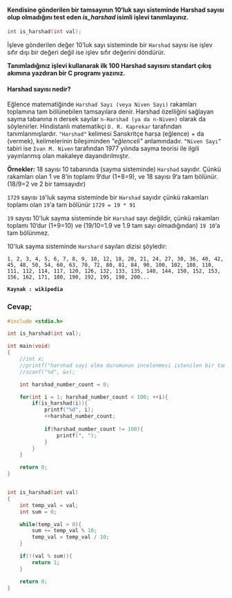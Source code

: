 #### Kendisine gönderilen bir tamsayının 10‘luk sayı sisteminde Harshad sayısı olup olmadığını test eden _is_harshad_ isimli işlevi tanımlayınız.

```C
int is_harshad(int val);
```

İşleve gönderilen değer 10’luk sayı sisteminde bir `Harshad` sayısı ise işlev sıfır dışı bir değeri değil ise işlev sıfır değerini döndürür.

**Tanımladığınız işlevi kullanarak ilk 100 Harshad sayısını standart çıkış akımına yazdıran bir C programı yazınız.**

#### Harshad sayısı nedir?

Eğlence matematiğinde `Harshad Sayı (veya Niven Sayı)` rakamları toplamına tam bölünebilen tamsayılara denir. Harshad özelliğini sağlayan sayma tabanına n dersek sayılar `n-Harshad (ya da n-Niven)` olarak da söylenirler. Hindistanlı matematikçi `D. R. Kaprekar` tarafından tanımlanmışlardır. `"Harshad"` kelimesi Sanskritçe harṣa (eğlence) + da (vermek), kelimelerinin bileşiminden *"eğlenceli"* anlamındadır. `“Niven Sayı”` tabiri ise `Ivan M. Niven` tarafından 1977 yılında sayma teorisi ile ilgili yayınlanmış olan makaleye dayandırılmıştır.

**Örnekler:**
18 sayısı 10 tabanında (sayma sisteminde) `Harshad` sayıdır. Çünkü rakamları olan 1 ve 8‘in toplamı 9‘dur (1+8=9), ve 18 sayısı 9‘a tam bölünür. (18/9=2 ve 2 bir tamsayıdır)

`1729` sayısı `10`'luk sayma sisteminde bir `Harshad` sayıdır çünkü rakamları toplamı olan `19`‘a tam bölünür 
`1729 = 19 * 91`

`19` sayısı 10'luk sayma sisteminde bir `Harshad` sayı değildir, çünkü rakamları toplamı 10‘dur (1+9=10) ve (19/10=1.9 ve 1.9 tam sayı olmadığından) `19 10`‘a tam bölünmez.

10'luk sayma sisteminde `Harshard` sayıları dizisi şöyledir:

`1, 2, 3, 4, 5, 6, 7, 8, 9, 10, 12, 18, 20, 21, 24, 27, 30, 36, 40, 42, 45, 48, 50, 54, 60, 63, 70, 72, 80, 81, 84, 90, 100, 102, 108, 110, 111, 112, 114, 117, 120, 126, 132, 133, 135, 140, 144, 150, 152, 153, 156, 162, 171, 180, 190, 192, 195, 198, 200...`

**`Kaynak : wikipedia`**


### Cevap;


```C
#include <stdio.h>

int is_harshad(int val);

int main(void)
{
	//int x;
    //printf("harshad sayi olma durumunun incelenmesi istenilen bir tam sayi gir: ");
    //scanf("%d", &x);

    int harshad_number_count = 0;

    for(int i = 1; harshad_number_count < 100; ++i){
        if(is_harshad(i)){
            printf("%d", i);
            ++harshad_number_count;
            
            if(harshad_number_count != 100){
                printf(", ");
            }
        }
    }

    return 0;
}


int is_harshad(int val)
{
    int temp_val = val;
    int sum = 0;

    while(temp_val > 0){
        sum += temp_val % 10;
        temp_val = temp_val / 10;
    }

    if(!(val % sum)){
        return 1;
    }

    return 0;
}
```
